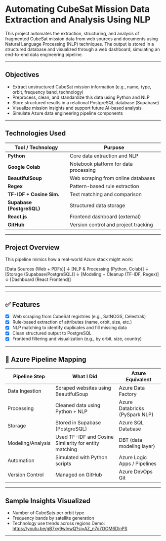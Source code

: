 #  Automating CubeSat Mission Data Extraction and Analysis Using NLP

This project automates the extraction, structuring, and analysis of fragmented CubeSat mission data from web sources and documents using Natural Language Processing (NLP) techniques. The output is stored in a structured database and visualized through a web dashboard, simulating an end-to-end data engineering pipeline.

---

##  Objectives

- Extract unstructured CubeSat mission information (e.g., name, type, orbit, frequency band, technology)
- Preprocess, clean, and standardize this data using Python and NLP
- Store structured results in a relational PostgreSQL database (Supabase)
- Visualize mission insights and support future AI-based analysis
- Simulate Azure data engineering pipeline components

---

##  Technologies Used

| Tool / Technology      | Purpose                               |
|------------------------|----------------------------------------|
| **Python**             | Core data extraction and NLP           |
| **Google Colab**       | Notebook platform for data processing  |
| **BeautifulSoup**      | Web scraping from online databases     |
| **Regex**              | Pattern-based rule extraction          |
| **TF-IDF + Cosine Sim.** | Text matching and comparison        |
| **Supabase (PostgreSQL)** | Structured data storage            |
| **React.js**           | Frontend dashboard (external)          |
| **GitHub**             | Version control and project tracking   |

---

## Project Overview

This pipeline mimics how a real-world Azure stack might work:

[Data Sources (Web + PDFs)]
↓
[NLP & Processing (Python, Colab)]
↓
[Storage (Supabase/PostgreSQL)]
↓
[Modeling + Cleanup (TF-IDF, Regex)]
↓
[Dashboard (React Frontend)]

---


---

## ✅ Features

- [x] Web scraping from CubeSat registries (e.g., SatNOGS, Celestrak)
- [x] Rule-based extraction of attributes (name, orbit, size, etc.)
- [x] NLP matching to identify duplicates and fill missing data
- [x] Clean structured output to PostgreSQL
- [x] Frontend filtering and visualization (e.g., by orbit, size, country)

---

## 🔁 Azure Pipeline Mapping

| Pipeline Step       | What I Did                                                | Azure Equivalent              |
|---------------------|-----------------------------------------------------------|-------------------------------|
| Data Ingestion      | Scraped websites using BeautifulSoup                      | Azure Data Factory            |
| Processing          | Cleaned data using Python + NLP                           | Azure Databricks (PySpark NLP)|
| Storage             | Stored in Supabase (PostgreSQL)                           | Azure SQL Database            |
| Modeling/Analysis   | Used TF-IDF and Cosine Similarity for entity matching     | DBT (data modeling layer)     |
| Automation          | Simulated with Python scripts                             | Azure Logic Apps / Pipelines  |
| Version Control     | Managed on GitHub                                         | Azure DevOps Git              |

---

## Sample Insights Visualized

- Number of CubeSats per orbit type
- Frequency bands by satellite generation
- Technology use trends across regions
Demo: https://youtu.be/gB7xy9wIvwQ?si=AZ_n7o7OOM6DlnPS
---
